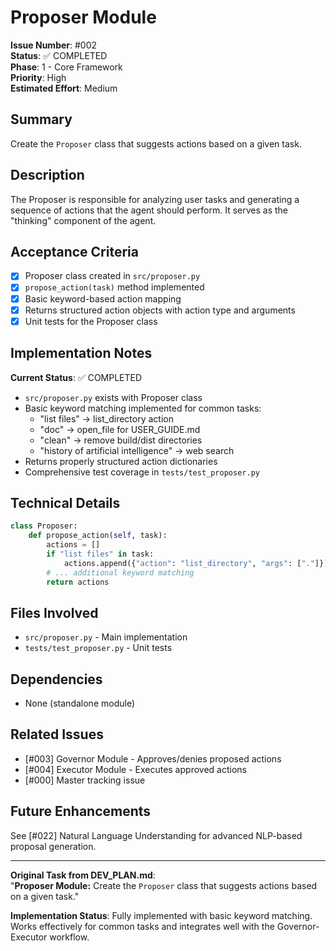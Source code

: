 # Proposer Module

**Issue Number**: #002  
**Status**: ✅ COMPLETED  
**Phase**: 1 - Core Framework  
**Priority**: High  
**Estimated Effort**: Medium  

## Summary

Create the `Proposer` class that suggests actions based on a given task.

## Description

The Proposer is responsible for analyzing user tasks and generating a sequence of actions that the agent should perform. It serves as the "thinking" component of the agent.

## Acceptance Criteria

- [x] Proposer class created in `src/proposer.py`
- [x] `propose_action(task)` method implemented
- [x] Basic keyword-based action mapping
- [x] Returns structured action objects with action type and arguments
- [x] Unit tests for the Proposer class

## Implementation Notes

**Current Status**: ✅ COMPLETED
- `src/proposer.py` exists with Proposer class
- Basic keyword matching implemented for common tasks:
  - "list files" → list_directory action
  - "doc" → open_file for USER_GUIDE.md
  - "clean" → remove build/dist directories
  - "history of artificial intelligence" → web search
- Returns properly structured action dictionaries
- Comprehensive test coverage in `tests/test_proposer.py`

## Technical Details

```python
class Proposer:
    def propose_action(self, task):
        actions = []
        if "list files" in task:
            actions.append({"action": "list_directory", "args": ["."]})
        # ... additional keyword matching
        return actions
```

## Files Involved

- `src/proposer.py` - Main implementation
- `tests/test_proposer.py` - Unit tests

## Dependencies

- None (standalone module)

## Related Issues

- [#003] Governor Module - Approves/denies proposed actions
- [#004] Executor Module - Executes approved actions
- [#000] Master tracking issue

## Future Enhancements

See [#022] Natural Language Understanding for advanced NLP-based proposal generation.

---

**Original Task from DEV_PLAN.md**:  
"**Proposer Module:** Create the `Proposer` class that suggests actions based on a given task."

**Implementation Status**: Fully implemented with basic keyword matching. Works effectively for common tasks and integrates well with the Governor-Executor workflow.